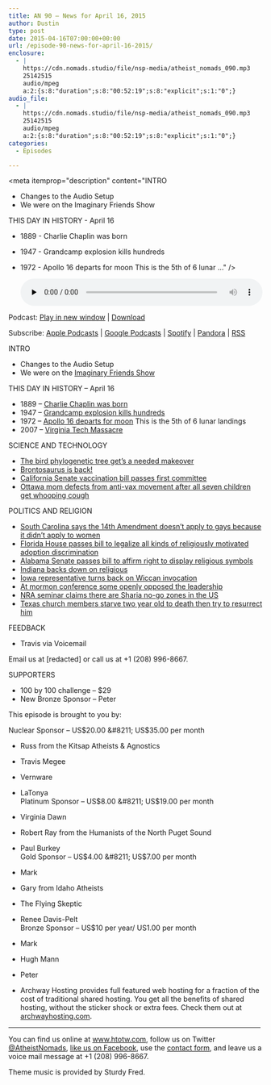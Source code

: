```yaml
---
title: AN 90 – News for April 16, 2015
author: Dustin
type: post
date: 2015-04-16T07:00:00+00:00
url: /episode-90-news-for-april-16-2015/
enclosure:
  - |
    https://cdn.nomads.studio/file/nsp-media/atheist_nomads_090.mp3
    25142515
    audio/mpeg
    a:2:{s:8:"duration";s:8:"00:52:19";s:8:"explicit";s:1:"0";}
audio_file:
  - |
    https://cdn.nomads.studio/file/nsp-media/atheist_nomads_090.mp3
    25142515
    audio/mpeg
    a:2:{s:8:"duration";s:8:"00:52:19";s:8:"explicit";s:1:"0";}
categories:
  - Episodes

---
```

<div itemscope itemtype="http://schema.org/AudioObject">
  <meta itemprop="name" content="Episode 90 &#8211; News for April 16, 2015" />
  
  <meta itemprop="uploadDate" content="2015-04-16T01:00:00-06:00" />
  
  <meta itemprop="encodingFormat" content="audio/mpeg" />
  
  <meta itemprop="duration" content="PT52M19S" />
  
  <meta itemprop="description" content="INTRO

* Changes to the Audio Setup
* We were on the Imaginary Friends Show

THIS DAY IN HISTORY - April 16

* 1889 - Charlie Chaplin was born
* 1947 - Grandcamp explosion kills hundreds
* 1972 - Apollo 16 departs for moon This is the 5th of 6 lunar ..." />
  
  <meta itemprop="contentUrl" content="https://dts.podtrac.com/redirect.mp3/cdn.nomads.studio/file/nsp-media/atheist_nomads_090.mp3" />
  
  <meta itemprop="contentSize" content="24.0" />
  </p> 
  
  <div class="powerpress_player" id="powerpress_player_8345">
    <audio class="wp-audio-shortcode" id="audio-5148-89" preload="none" style="width: 100%;" controls="controls"><source type="audio/mpeg" src="https://dts.podtrac.com/redirect.mp3/cdn.nomads.studio/file/nsp-media/atheist_nomads_090.mp3?_=89" /><a href="https://dts.podtrac.com/redirect.mp3/cdn.nomads.studio/file/nsp-media/atheist_nomads_090.mp3">https://dts.podtrac.com/redirect.mp3/cdn.nomads.studio/file/nsp-media/atheist_nomads_090.mp3</a></audio>
  </div>
</div>

<p class="powerpress_links powerpress_links_mp3">
  Podcast: <a href="https://dts.podtrac.com/redirect.mp3/cdn.nomads.studio/file/nsp-media/atheist_nomads_090.mp3" class="powerpress_link_pinw" target="_blank" title="Play in new window" onclick="return powerpress_pinw('https://htotw.com/?powerpress_pinw=5148-podcast');" rel="nofollow">Play in new window</a> | <a href="https://dts.podtrac.com/redirect.mp3/cdn.nomads.studio/file/nsp-media/atheist_nomads_090.mp3" class="powerpress_link_d" title="Download" rel="nofollow" download="atheist_nomads_090.mp3">Download</a>
</p>

<p class="powerpress_links powerpress_subscribe_links">
  Subscribe: <a href="https://podcasts.apple.com/us/podcast/humanists-take-on-the-world/id530050098?mt=2&ls=1" class="powerpress_link_subscribe powerpress_link_subscribe_itunes" target="_blank" title="Subscribe on Apple Podcasts" rel="nofollow">Apple Podcasts</a> | <a href="https://www.google.com/podcasts?feed=aHR0cDovL2F0aGVpc3Rub21hZHMubGlic3luLmNvbS9yc3M%3D" class="powerpress_link_subscribe powerpress_link_subscribe_googleplay" target="_blank" title="Subscribe on Google Podcasts" rel="nofollow">Google Podcasts</a> | <a href="https://open.spotify.com/show/3LzK2xZGike6Tc1GEMtMbr?si=LieN9SNuTpq96smuaUsH8A" class="powerpress_link_subscribe powerpress_link_subscribe_spotify" target="_blank" title="Subscribe on Spotify" rel="nofollow">Spotify</a> | <a href="https://www.pandora.com/podcast/atheist-nomads/PC:10122?corr=62071012&part=ug" class="powerpress_link_subscribe powerpress_link_subscribe_pandora" target="_blank" title="Subscribe on Pandora" rel="nofollow">Pandora</a> | <a href="https://htotw.com/feed/podcast/" class="powerpress_link_subscribe powerpress_link_subscribe_rss" target="_blank" title="Subscribe via RSS" rel="nofollow">RSS</a>
</p>

INTRO

* Changes to the Audio Setup  
* We were on the <a href="http://imaginaryfriendsshow.com/2015/04/13/ifs-244-were-not-in-kansas-anymore/" target="_blank" rel="noopener">Imaginary Friends Show</a>

THIS DAY IN HISTORY &#8211; April 16

* 1889 &#8211; <a href="http://www.history.com/this-day-in-history/charlie-chaplin-born" target="_blank" rel="noopener">Charlie Chaplin was born</a>  
* 1947 &#8211; <a href="http://www.history.com/this-day-in-history/fertilizer-explosion-kills-581-in-texas" target="_blank" rel="noopener">Grandcamp explosion kills hundreds</a>  
* 1972 &#8211; <a href="http://www.history.com/this-day-in-history/apollo-16-departs-for-moon" target="_blank" rel="noopener">Apollo 16 departs for moon</a> This is the 5th of 6 lunar landings  
* 2007 &#8211; <a href="http://www.history.com/this-day-in-history/massacre-at-virginia-tech-leaves-32-dead" target="_blank" rel="noopener">Virginia Tech Massacre</a>

SCIENCE AND TECHNOLOGY

* <a href="http://www.scientificamerican.com/article/graphic-science-the-bird-family-tree-gets-a-makeover/" target="_blank" rel="noopener">The bird phylogenetic tree get’s a needed makeover</a>  
* <a href="http://www.sci-tech-today.com/story.xhtml?story_id=0220026MHJRE" target="_blank" rel="noopener">Brontosaurus is back!</a>  
* <a href="http://www.sacbee.com/news/politics-government/capitol-alert/article17904647.html" target="_blank" rel="noopener">California Senate vaccination bill passes first committee</a>  
* <a href="http://www.cbc.ca/m/news/canada/ottawa/tara-hills-ottawa-mom-changes-anti-vaccination-stand-but-7-kids-still-get-sick-1.3025592" target="_blank" rel="noopener">Ottawa mom defects from anti-vax movement after all seven children get whooping cough</a>

POLITICS AND RELIGION

* <a href="http://www.rawstory.com/rs/2015/04/south-carolina-justifies-same-sex-marriage-ban-by-arguing-that-women-once-lacked-basic-rights/" target="_blank" rel="noopener">South Carolina says the 14th Amendment doesn&#8217;t apply to gays because it didn&#8217;t apply to women</a>  
* <a href="http://thinkprogress.org/lgbt/2015/04/09/3645307/florida-house-adoption-discrimination-vote/" target="_blank" rel="noopener">Florida House passes bill to legalize all kinds of religiously motivated adoption discrimination</a>  
* <a href="http://yellowhammernews.com/faithandculture/senate-affirms-alabamians-right-to-display-religious-symbols-on-public-property/" target="_blank" rel="noopener">Alabama Senate passes bill to affirm right to display religious symbols</a>  
* <a href="http://www.cleveland.com/nation/index.ssf/2015/04/indianas_modification_of_relig.html" target="_blank" rel="noopener">Indiana backs down on religious</a>  
* <a href="http://www.kcrg.com/subject/news/silent-protest-boycott-greet-wiccan-priestess-at-iowa-house-20150409#F0vUssxAA2XKxofm.99" target="_blank" rel="noopener">Iowa representative turns back on Wiccan invocation</a>  
* <a href="http://www.idahostatesman.com/2015/04/05/3735250_top-mormons-outline-support-for.html?rh=1" target="_blank" rel="noopener">At mormon conference some openly opposed the leadership</a>  
* <a href="http://thinkprogress.org/justice/2015/04/14/3646567/no-go-zones-nra-convention/" target="_blank" rel="noopener">NRA seminar claims there are Sharia no-go zones in the US</a>  
* <a href="http://www.rawstory.com/rs/2015/04/texas-church-members-accused-of-starving-demon-possessed-toddler-and-then-trying-resurrect-him/" target="_blank" rel="noopener">Texas church members starve two year old to death then try to resurrect him</a>

FEEDBACK

* Travis via Voicemail

Email us at [redacted] or call us at +1 (208) 996-8667.

SUPPORTERS

* 100 by 100 challenge &#8211; $29  
* New Bronze Sponsor &#8211; Peter

This episode is brought to you by:

Nuclear Sponsor &#8211; US$20.00 &#8211; US$35.00 per month  
* Russ from the Kitsap Atheists & Agnostics  
* Travis Megee  
* Vernware  
* LaTonya  
Platinum Sponsor &#8211; US$8.00 &#8211; US$19.00 per month  
* Virginia Dawn  
* Robert Ray from the Humanists of the North Puget Sound  
* Paul Burkey  
Gold Sponsor &#8211; US$4.00 &#8211; US$7.00 per month  
* Mark  
* Gary from Idaho Atheists  
* The Flying Skeptic  
* Renee Davis-Pelt  
Bronze Sponsor &#8211; US$10 per year/ US1.00 per month  
* Mark  
* Hugh Mann  
* Peter

* Archway Hosting provides full featured web hosting for a fraction of the cost of traditional shared hosting. You get all the benefits of shared hosting, without the sticker shock or extra fees. Check them out at <a href="http://archwayhosting.com/" target="_blank" rel="noopener">archwayhosting.com</a>.

<hr width="500" />

You can find us online at <a href="https://www.htotw.com/" target="_blank" rel="noopener">www.htotw.com</a>, follow us on Twitter <a href="https://htotw.com/twitter" target="_blank" rel="noopener">@AtheistNomads</a>, <a href="https://htotw.com/facebook" target="_blank" rel="noopener">like us on Facebook</a>, use the [contact form](https://htotw.com/contact), and leave us a voice mail message at +1 (208) 996-8667.

Theme music is provided by Sturdy Fred.